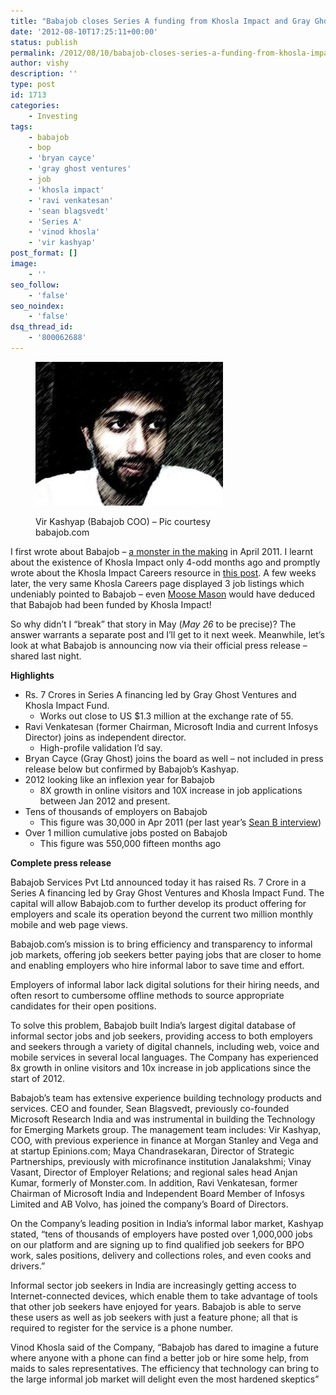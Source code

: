 ```yaml
---
title: "Babajob closes Series A funding from Khosla Impact and Gray Ghost Ventures.. 3 months ago"
date: '2012-08-10T17:25:11+00:00'
status: publish
permalink: /2012/08/10/babajob-closes-series-a-funding-from-khosla-impact-and-gray-ghost-ventures-3-months-ago
author: vishy
description: ''
type: post
id: 1713
categories:
    - Investing
tags:
    - babajob
    - bop
    - 'bryan cayce'
    - 'gray ghost ventures'
    - job
    - 'khosla impact'
    - 'ravi venkatesan'
    - 'sean blagsvedt'
    - 'Series A'
    - 'vinod khosla'
    - 'vir kashyap'
post_format: []
image:
    - ''
seo_follow:
    - 'false'
seo_noindex:
    - 'false'
dsq_thread_id:
    - '800062688'
---
```

<figure aria-describedby="caption-attachment-1722" class="wp-caption alignleft" id="attachment_1722" style="width: 300px">

[![](../../../../uploads/2012/08/babjob_vir_kashyap-300x230.jpeg "babjob_vir_kashyap")](../../../../uploads/2012/08/babjob_vir_kashyap.jpeg)<figcaption class="wp-caption-text" id="caption-attachment-1722">Vir Kashyap (Babajob COO) – Pic courtesy babajob.com</figcaption></figure>

I first wrote about Babajob – [a monster in the making](http://www.techsangam.com/2011/04/27/a-monster-in-the-making-the-babajob-story/) in April 2011. I learnt about the existence of Khosla Impact only 4-odd months ago and promptly wrote about the Khosla Impact Careers resource in [this post](http://www.techsangam.com/2012/05/07/this-week-in-indian-social-enterprise-jobs-volume-2/). A few weeks later, the very same Khosla Careers page displayed 3 job listings which undeniably pointed to Babajob – even [Moose Mason](http://en.wikipedia.org/wiki/Moose_Mason) would have deduced that Babajob had been funded by Khosla Impact!

So why didn’t I “break” that story in May (*May 26* to be precise)? The answer warrants a separate post and I’ll get to it next week. Meanwhile, let’s look at what Babajob is announcing now via their official press release – shared last night.

**Highlights**

- Rs. 7 Crores in Series A financing led by Gray Ghost Ventures and Khosla Impact Fund. 
  - Works out close to US $1.3 million at the exchange rate of 55.
- Ravi Venkatesan (former Chairman, Microsoft India and current Infosys Director) joins as independent director. 
  - High-profile validation I’d say.
- Bryan Cayce (Gray Ghost) joins the board as well – not included in press release below but confirmed by Babajob’s Kashyap.
- 2012 looking like an inflexion year for Babajob 
  - 8X growth in online visitors and 10X increase in job applications between Jan 2012 and present.
- Tens of thousands of employers on Babajob 
  - This figure was 30,000 in Apr 2011 (per last year’s [Sean B interview](http://www.techsangam.com/2011/04/27/a-monster-in-the-making-the-babajob-story/))
- Over 1 million cumulative jobs posted on Babajob 
  - This figure was 550,000 fifteen months ago

**Complete press release**

Babajob Services Pvt Ltd announced today it has raised Rs. 7 Crore in a Series A financing led by Gray Ghost Ventures and Khosla Impact Fund. The capital will allow Babajob.com to further develop its product offering for employers and scale its operation beyond the current two million monthly mobile and web page views.

Babajob.com’s mission is to bring efficiency and transparency to informal job markets, offering job seekers better paying jobs that are closer to home and enabling employers who hire informal labor to save time and effort.

Employers of informal labor lack digital solutions for their hiring needs, and often resort to cumbersome offline methods to source appropriate candidates for their open positions.

To solve this problem, Babajob built India’s largest digital database of informal sector jobs and job seekers, providing access to both employers and seekers through a variety of digital channels, including web, voice and mobile services in several local languages. The Company has experienced 8x growth in online visitors and 10x increase in job applications since the start of 2012.

Babajob’s team has extensive experience building technology products and services. CEO and founder, Sean Blagsvedt, previously co-founded Microsoft Research India and was instrumental in building the Technology for Emerging Markets group. The management team includes: Vir Kashyap, COO, with previous experience in finance at Morgan Stanley and Vega and at startup Epinions.com; Maya Chandrasekaran, Director of Strategic Partnerships, previously with microfinance institution Janalakshmi; Vinay Vasant, Director of Employer Relations; and regional sales head Anjan Kumar, formerly of Monster.com. In addition, Ravi Venkatesan, former Chairman of Microsoft India and Independent Board Member of Infosys Limited and AB Volvo, has joined the company’s Board of Directors.

On the Company’s leading position in India’s informal labor market, Kashyap stated, “tens of thousands of employers have posted over 1,000,000 jobs on our platform and are signing up to find qualified job seekers for BPO work, sales positions, delivery and collections roles, and even cooks and drivers.”

Informal sector job seekers in India are increasingly getting access to Internet-connected devices, which enable them to take advantage of tools that other job seekers have enjoyed for years. Babajob is able to serve these users as well as job seekers with just a feature phone; all that is required to register for the service is a phone number.

Vinod Khosla said of the Company, “Babajob has dared to imagine a future where anyone with a phone can find a better job or hire some help, from maids to sales representatives. The efficiency that technology can bring to the large informal job market will delight even the most hardened skeptics”